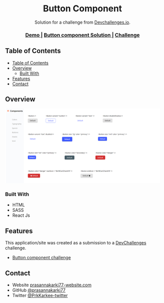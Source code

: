<!-- Please update value in the {}  -->

<h1 align="center">Button Component</h1>

<div align="center">
   Solution for a challenge from  <a href="http://devchallenges.io" target="_blank">Devchallenges.io</a>.
</div>

<div align="center">
  <h3>
    <a href="https://iridescent-blini-966516.netlify.app/" target="_blank">
      Demo
    </a>
    <span> | </span>
    <a href="https://devchallenges.io/solutions/nXtDuDqIUy3grFzlIYOO" target="_blank">
      Button component Solution
    </a>
    <span> | </span>
    <a href="https://devchallenges.io/challenges/ohgVTyJCbm5OZyTB2gNY" target="_blank">
      Challenge
    </a>
  </h3>
</div>

<!-- TABLE OF CONTENTS -->

## Table of Contents

- [Table of Contents](#table-of-contents)
- [Overview](#overview)
  - [Built With](#built-with)
- [Features](#features)
- [Contact](#contact)

<!-- OVERVIEW -->

## Overview

![screenshot](public/images/screenshot1.png)

### Built With

<!-- This section should list any major frameworks that you built your project using. Here are a few examples.-->

- HTML
- SASS
- React Js

## Features

<!-- List the features of your application or follow the template. Don't share the figma file here :) -->

This application/site was created as a submission to a [DevChallenges](https://devchallenges.io/challenges) challenge.

- [Button component challenge](https://devchallenges.io/challenges/ohgVTyJCbm5OZyTB2gNY)

## Contact

- Website [prasannakarki77-website.com](https://compassionate-lichterman-26c523.netlify.app/)
- GitHub [@prasannakarki77](https://github.com/prasannakarki77)
- Twitter [@PrkKarkee-twitter](https://twitter.com/PrkKarkee)
